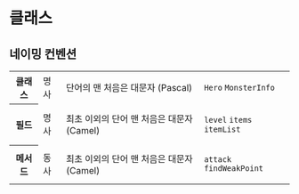 # 클래스

## 네이밍 컨벤션

<table>
  <tr>
    <th>클래스</th>
    <td>명사</td>
    <td>단어의 맨 처음은 대문자 (Pascal)</td>
    <td>

`Hero` `MonsterInfo`</td>
  </tr>
  <tr>
    <th>필드</th>
    <td>명사</td>
    <td>최초 이외의 단어 맨 처음은 대문자 (Camel)</td>
    <td>

`level` `items` `itemList`</td>
  </tr>
  <tr>
    <th>메서드</th>
    <td>동사</td>
    <td>최초 이외의 단어 맨 처음은 대문자 (Camel)</td>
    <td>

`attack` `findWeakPoint`</td>
  </tr>
</table>

